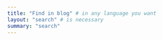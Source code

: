 ```yaml
---
title: "Find in blog" # in any language you want
layout: "search" # is necessary
summary: "search"
---
```

